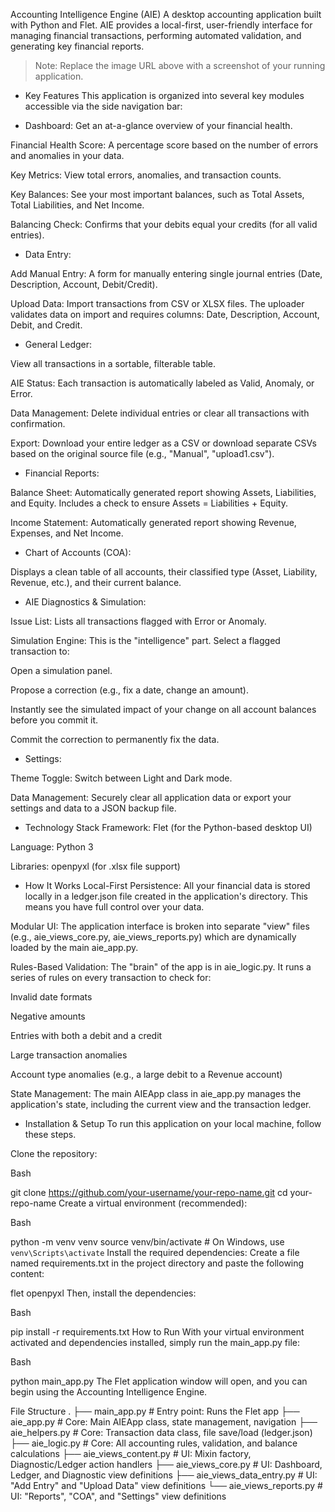 Accounting Intelligence Engine (AIE)
A desktop accounting application built with Python and Flet. AIE provides a local-first, user-friendly interface for managing financial transactions, performing automated validation, and generating key financial reports.

> Note: Replace the image URL above with a screenshot of your running application.

- Key Features
This application is organized into several key modules accessible via the side navigation bar:

- Dashboard: Get an at-a-glance overview of your financial health.

Financial Health Score: A percentage score based on the number of errors and anomalies in your data.

Key Metrics: View total errors, anomalies, and transaction counts.

Key Balances: See your most important balances, such as Total Assets, Total Liabilities, and Net Income.

Balancing Check: Confirms that your debits equal your credits (for all valid entries).

- Data Entry:

Add Manual Entry: A form for manually entering single journal entries (Date, Description, Account, Debit/Credit).

Upload Data: Import transactions from CSV or XLSX files. The uploader validates data on import and requires columns: Date, Description, Account, Debit, and Credit.

- General Ledger:

View all transactions in a sortable, filterable table.

AIE Status: Each transaction is automatically labeled as Valid, Anomaly, or Error.

Data Management: Delete individual entries or clear all transactions with confirmation.

Export: Download your entire ledger as a CSV or download separate CSVs based on the original source file (e.g., "Manual", "upload1.csv").

- Financial Reports:

Balance Sheet: Automatically generated report showing Assets, Liabilities, and Equity. Includes a check to ensure Assets = Liabilities + Equity.

Income Statement: Automatically generated report showing Revenue, Expenses, and Net Income.

- Chart of Accounts (COA):

Displays a clean table of all accounts, their classified type (Asset, Liability, Revenue, etc.), and their current balance.

- AIE Diagnostics & Simulation:

Issue List: Lists all transactions flagged with Error or Anomaly.

Simulation Engine: This is the "intelligence" part. Select a flagged transaction to:

Open a simulation panel.

Propose a correction (e.g., fix a date, change an amount).

Instantly see the simulated impact of your change on all account balances before you commit it.

Commit the correction to permanently fix the data.

- Settings:

Theme Toggle: Switch between Light and Dark mode.

Data Management: Securely clear all application data or export your settings and data to a JSON backup file.

- Technology Stack
Framework: Flet (for the Python-based desktop UI)

Language: Python 3

Libraries: openpyxl (for .xlsx file support)

- How It Works
Local-First Persistence: All your financial data is stored locally in a ledger.json file created in the application's directory. This means you have full control over your data.

Modular UI: The application interface is broken into separate "view" files (e.g., aie_views_core.py, aie_views_reports.py) which are dynamically loaded by the main aie_app.py.

Rules-Based Validation: The "brain" of the app is in aie_logic.py. It runs a series of rules on every transaction to check for:

Invalid date formats

Negative amounts

Entries with both a debit and a credit

Large transaction anomalies

Account type anomalies (e.g., a large debit to a Revenue account)

State Management: The main AIEApp class in aie_app.py manages the application's state, including the current view and the transaction ledger.

- Installation & Setup
To run this application on your local machine, follow these steps.

Clone the repository:

Bash

git clone https://github.com/your-username/your-repo-name.git
cd your-repo-name
Create a virtual environment (recommended):

Bash

python -m venv venv
source venv/bin/activate  # On Windows, use `venv\Scripts\activate`
Install the required dependencies: Create a file named requirements.txt in the project directory and paste the following content:

flet
openpyxl
Then, install the dependencies:

Bash

pip install -r requirements.txt
 How to Run
With your virtual environment activated and dependencies installed, simply run the main_app.py file:

Bash

python main_app.py
The Flet application window will open, and you can begin using the Accounting Intelligence Engine.

 File Structure
.
├── main_app.py             # Entry point: Runs the Flet app
├── aie_app.py              # Core: Main AIEApp class, state management, navigation
├── aie_helpers.py          # Core: Transaction data class, file save/load (ledger.json)
├── aie_logic.py            # Core: All accounting rules, validation, and balance calculations
├── aie_views_content.py    # UI: Mixin factory, Diagnostic/Ledger action handlers
├── aie_views_core.py       # UI: Dashboard, Ledger, and Diagnostic view definitions
├── aie_views_data_entry.py # UI: "Add Entry" and "Upload Data" view definitions
└── aie_views_reports.py    # UI: "Reports", "COA", and "Settings" view definitions
